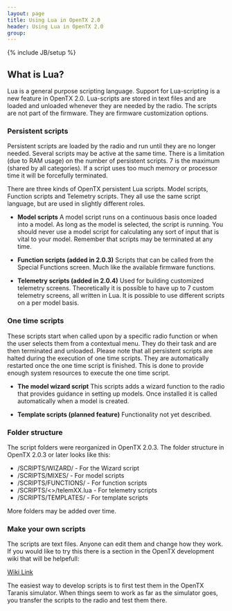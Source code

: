 ```yaml
---
layout: page
title: Using Lua in OpenTX 2.0 
header: Using Lua in OpenTX 2.0
group:
---
```

{% include JB/setup %}

## What is Lua?
Lua is a general purpose scripting language. Support for Lua-scripting is a new feature in OpenTX 2.0. Lua-scripts are stored in text files and are loaded and unloaded whenever they are needed by the radio. The scripts are not part of the firmware. They are firmware customization options.

### Persistent scripts
Persistent scripts are loaded by the radio and run until they are no longer needed. Several scripts may be active at the same time. There is a limitation (due to RAM usage) on the number of persistent scripts. 7 is the maximum (shared by all categories). If a script uses too much memory or processor time it will be forcefully terminated.

There are three kinds of OpenTX persistent Lua scripts. Model scripts, Function scripts and Telemetry scripts. They all use the same script language, but are used in slightly different roles. 

- **Model scripts**
  A model script runs on a continuous basis once loaded into a model. As long as the model is selected, the script is running. You should never use a model script for calculating any sort of input that is vital to your model. Remember that scripts may be terminated at any time. 

- **Function scripts (added in 2.0.3)**
  Scripts that can be called from the Special Functions screen. Much like the available firmware functions.  

- **Telemetry scripts (added in 2.0.4)**
  Used for building customized telemetry screens. Theoretically it is possible to have up to 7 custom telemetry screens, all written in Lua. It is possible to use different scripts on a per model basis.

### One time scripts

These scripts start when called upon by a specific radio function or when the user selects them from a contextual menu. They do their task and are then terminated and unloaded.
Please note that all persistent scripts are halted during the execution of one time scripts. They are automatically restarted once the one time script is finished. This is done to provide enough system resources to execute the one time script.

- **The model wizard script**
  This scripts adds a wizard function to the radio that provides guidance in setting up models. Once installed it is called automatically when a model is created.

- **Template scripts (planned feature)**
  Functionality not yet described.


### Folder structure
The script folders were reorganized in OpenTX 2.0.3. The folder structure in OpenTX 2.0.3 or later looks like this:

* /SCRIPTS/WIZARD/ - For the Wizard script
* /SCRIPTS/MIXES/ - For model scripts
* /SCRIPTS/FUNCTIONS/ - For function scripts
* /SCRIPTS/<<modelname>>/telemXX.lua - For telemetry scripts
* /SCRIPTS/TEMPLATES/ - For template scripts 

More folders may be added over time. 

### Make your own scripts
The scripts are text files. Anyone can edit them and change how they work. If you would like to try this there is a section in the OpenTX development wiki that will be helpefull:

[Wiki Link](https://github.com/opentx/opentx/wiki/Lua-scripting-in-OpenTX)

The easiest way to develop scripts is to first test them in the OpenTX Taranis simulator. When things seem to work as far as the simulator goes, you transfer the scripts to the radio and test them there.
